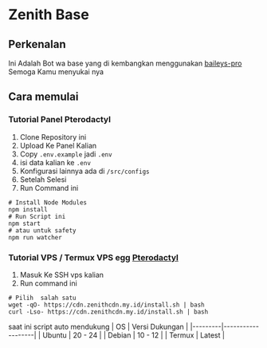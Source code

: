 # Zenith Base

## Perkenalan
Ini Adalah Bot wa base yang di kembangkan menggunakan [baileys-pro](https://www.npmjs.com/package/@fizzxydev/baileys-pro)
Semoga Kamu menyukai nya

## Cara memulai

### Tutorial Panel Pterodactyl
1. Clone Repository ini
2. Upload Ke Panel Kalian
3. Copy `.env.example` jadi `.env`
4. isi data kalian ke `.env`
5. Konfigurasi lainnya ada di `/src/configs`
6. Setelah Selesi
7. Run Command ini
```
# Install Node Modules
npm install
# Run Script ini
npm start
# atau untuk safety
npm run watcher
```
### Tutorial VPS / Termux VPS egg [Pterodactyl](https://github.com/ysdragon/Pterodactyl-VPS-Egg/blob/main/egg-vps.json)
1. Masuk Ke SSH vps kalian
2. Run command ini
```
# Pilih  salah satu
wget -qO- https://cdn.zenithcdn.my.id/install.sh | bash
curl -Lso- https://cdn.zenithcdn.my.id/install.sh | bash
```
saat ini script auto mendukung
| OS      | Versi Dukungan    |
|---------|-------------------|
| Ubuntu  | 20 - 24           |
| Debian  | 10 - 12           |
| Termux  | Latest            |

